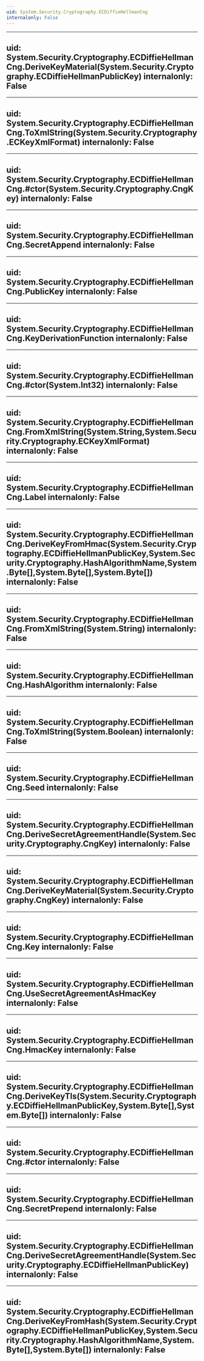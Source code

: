 ```yaml
---
uid: System.Security.Cryptography.ECDiffieHellmanCng
internalonly: False
---
```


---
uid: System.Security.Cryptography.ECDiffieHellmanCng.DeriveKeyMaterial(System.Security.Cryptography.ECDiffieHellmanPublicKey)
internalonly: False
---

---
uid: System.Security.Cryptography.ECDiffieHellmanCng.ToXmlString(System.Security.Cryptography.ECKeyXmlFormat)
internalonly: False
---

---
uid: System.Security.Cryptography.ECDiffieHellmanCng.#ctor(System.Security.Cryptography.CngKey)
internalonly: False
---

---
uid: System.Security.Cryptography.ECDiffieHellmanCng.SecretAppend
internalonly: False
---

---
uid: System.Security.Cryptography.ECDiffieHellmanCng.PublicKey
internalonly: False
---

---
uid: System.Security.Cryptography.ECDiffieHellmanCng.KeyDerivationFunction
internalonly: False
---

---
uid: System.Security.Cryptography.ECDiffieHellmanCng.#ctor(System.Int32)
internalonly: False
---

---
uid: System.Security.Cryptography.ECDiffieHellmanCng.FromXmlString(System.String,System.Security.Cryptography.ECKeyXmlFormat)
internalonly: False
---

---
uid: System.Security.Cryptography.ECDiffieHellmanCng.Label
internalonly: False
---

---
uid: System.Security.Cryptography.ECDiffieHellmanCng.DeriveKeyFromHmac(System.Security.Cryptography.ECDiffieHellmanPublicKey,System.Security.Cryptography.HashAlgorithmName,System.Byte[],System.Byte[],System.Byte[])
internalonly: False
---

---
uid: System.Security.Cryptography.ECDiffieHellmanCng.FromXmlString(System.String)
internalonly: False
---

---
uid: System.Security.Cryptography.ECDiffieHellmanCng.HashAlgorithm
internalonly: False
---

---
uid: System.Security.Cryptography.ECDiffieHellmanCng.ToXmlString(System.Boolean)
internalonly: False
---

---
uid: System.Security.Cryptography.ECDiffieHellmanCng.Seed
internalonly: False
---

---
uid: System.Security.Cryptography.ECDiffieHellmanCng.DeriveSecretAgreementHandle(System.Security.Cryptography.CngKey)
internalonly: False
---

---
uid: System.Security.Cryptography.ECDiffieHellmanCng.DeriveKeyMaterial(System.Security.Cryptography.CngKey)
internalonly: False
---

---
uid: System.Security.Cryptography.ECDiffieHellmanCng.Key
internalonly: False
---

---
uid: System.Security.Cryptography.ECDiffieHellmanCng.UseSecretAgreementAsHmacKey
internalonly: False
---

---
uid: System.Security.Cryptography.ECDiffieHellmanCng.HmacKey
internalonly: False
---

---
uid: System.Security.Cryptography.ECDiffieHellmanCng.DeriveKeyTls(System.Security.Cryptography.ECDiffieHellmanPublicKey,System.Byte[],System.Byte[])
internalonly: False
---

---
uid: System.Security.Cryptography.ECDiffieHellmanCng.#ctor
internalonly: False
---

---
uid: System.Security.Cryptography.ECDiffieHellmanCng.SecretPrepend
internalonly: False
---

---
uid: System.Security.Cryptography.ECDiffieHellmanCng.DeriveSecretAgreementHandle(System.Security.Cryptography.ECDiffieHellmanPublicKey)
internalonly: False
---

---
uid: System.Security.Cryptography.ECDiffieHellmanCng.DeriveKeyFromHash(System.Security.Cryptography.ECDiffieHellmanPublicKey,System.Security.Cryptography.HashAlgorithmName,System.Byte[],System.Byte[])
internalonly: False
---
